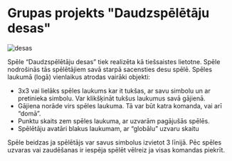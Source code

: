# Grupas projekts "Daudzspēlētāju desas"

![desas](https://github.com/user-attachments/assets/ca9d5d2a-1ecf-426c-a296-7b6ef888e299)

Spēle “Daudzspēlētāju desas” tiek realizēta kā tiešsaistes lietotne. Spēle nodrošinās tās spēlētājiem savā starpā sacensties desu spēlē.
Spēles laukumā (logā) vienlaikus atrodas vairāki objekti:
- 3x3 vai lielāks spēles laukums kar it tukšas, ar savu simbolu un ar pretinieka simbolu. Var klikšķināt tukšus laukumus savā gājienā.
- Gājiena norāde virs spēles laukuma. Tā var būt katra komanda, vai arī “domā”.
- Punktu skaits zem spēles laukuma, ar uzvarām pagājušās spēlēs.
- Spēlētāju avatāri blakus laukumam, ar “globālu” uzvaru skaitu

Spēle beidzas ja spēlētājs var savus simbolus izvietot 3 līnijā. Pēc spēles uzvaras vai zaudēšanas ir iespēja spēlēt vēlreiz ja visas komandas piekrīt.
